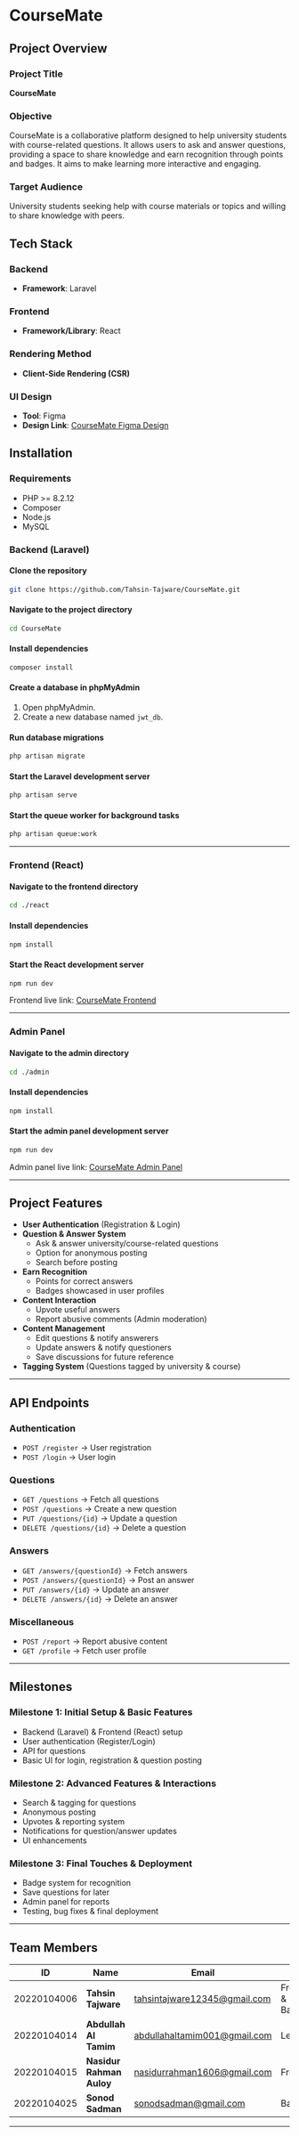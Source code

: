 # CourseMate

## Project Overview

### Project Title

**CourseMate**

### Objective

CourseMate is a collaborative platform designed to help university students with course-related questions. It allows users to ask and answer questions, providing a space to share knowledge and earn recognition through points and badges. It aims to make learning more interactive and engaging.

### Target Audience

University students seeking help with course materials or topics and willing to share knowledge with peers.

## Tech Stack

### Backend

- **Framework**: Laravel

### Frontend

- **Framework/Library**: React

### Rendering Method

- **Client-Side Rendering (CSR)**

### UI Design

- **Tool**: Figma
- **Design Link**: [CourseMate Figma Design](https://www.figma.com/design/fKDPJjzPK2vsDutBGt5i9C/Project?node-id=0-1&t=Gq2vDuo5aOzYM2P0-1)

## Installation

### Requirements

- PHP >= 8.2.12
- Composer
- Node.js
- MySQL

### Backend (Laravel)

#### Clone the repository
```sh
git clone https://github.com/Tahsin-Tajware/CourseMate.git
```

#### Navigate to the project directory
```sh
cd CourseMate
```

#### Install dependencies
```sh
composer install
```

#### Create a database in phpMyAdmin
1. Open phpMyAdmin.
2. Create a new database named `jwt_db`.

#### Run database migrations
```sh
php artisan migrate
```

#### Start the Laravel development server
```sh
php artisan serve
```

#### Start the queue worker for background tasks
```sh
php artisan queue:work
```

---
### Frontend (React)

#### Navigate to the frontend directory
```sh
cd ./react
```

#### Install dependencies
```sh
npm install
```

#### Start the React development server
```sh
npm run dev
```

Frontend live link: [CourseMate Frontend](https://coursemate-frontend.vercel.app)

---

### Admin Panel

#### Navigate to the admin directory
```sh
cd ./admin
```

#### Install dependencies
```sh
npm install
```

#### Start the admin panel development server
```sh
npm run dev
```

Admin panel live link: [CourseMate Admin Panel](https://coursemate-admin-eight.vercel.app)

---

## Project Features

- **User Authentication** (Registration & Login)
- **Question & Answer System**
  - Ask & answer university/course-related questions
  - Option for anonymous posting
  - Search before posting
- **Earn Recognition**
  - Points for correct answers
  - Badges showcased in user profiles
- **Content Interaction**
  - Upvote useful answers
  - Report abusive comments (Admin moderation)
- **Content Management**
  - Edit questions & notify answerers
  - Update answers & notify questioners
  - Save discussions for future reference
- **Tagging System** (Questions tagged by university & course)

---

## API Endpoints

### Authentication
- `POST /register` → User registration
- `POST /login` → User login

### Questions
- `GET /questions` → Fetch all questions
- `POST /questions` → Create a new question
- `PUT /questions/{id}` → Update a question
- `DELETE /questions/{id}` → Delete a question

### Answers
- `GET /answers/{questionId}` → Fetch answers
- `POST /answers/{questionId}` → Post an answer
- `PUT /answers/{id}` → Update an answer
- `DELETE /answers/{id}` → Delete an answer

### Miscellaneous
- `POST /report` → Report abusive content
- `GET /profile` → Fetch user profile

---

## Milestones

### Milestone 1: Initial Setup & Basic Features
- Backend (Laravel) & Frontend (React) setup
- User authentication (Register/Login)
- API for questions
- Basic UI for login, registration & question posting

### Milestone 2: Advanced Features & Interactions
- Search & tagging for questions
- Anonymous posting
- Upvotes & reporting system
- Notifications for question/answer updates
- UI enhancements

### Milestone 3: Final Touches & Deployment
- Badge system for recognition
- Save questions for later
- Admin panel for reports
- Testing, bug fixes & final deployment

---

## Team Members

| **ID**      | **Name**                 | **Email**                    | **Role**           |
| ----------- | ------------------------ | ---------------------------- | ------------------ |
| 20220104006 | **Tahsin Tajware**       | tahsintajware12345@gmail.com | Frontend & Backend |
| 20220104014 | **Abdullah Al Tamim**    | abdullahaltamim001@gmail.com | Lead               |
| 20220104015 | **Nasidur Rahman Auloy** | nasidurrahman1606@gmail.com  | Frontend           |
| 20220104025 | **Sonod Sadman**         | sonodsadman@gmail.com        | Backend            |

---
